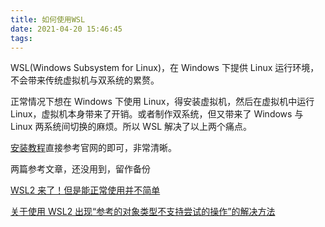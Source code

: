 ```yaml
---
title: 如何使用WSL
date: 2021-04-20 15:46:45
tags:
---
```


WSL(Windows Subsystem for Linux)，在 Windows 下提供 Linux 运行环境，不会带来传统虚拟机与双系统的累赘。

正常情况下想在 Windows 下使用 Linux，得安装虚拟机，然后在虚拟机中运行 Linux，虚拟机本身带来了开销。或者制作双系统，但又带来了 Windows 与 Linux 两系统间切换的麻烦。所以 WSL 解决了以上两个痛点。

[安装教程](https://docs.microsoft.com/zh-cn/windows/wsl/install-win10)直接参考官网的即可，非常清晰。

两篇参考文章，还没用到，留作备份

[WSL2 来了！但是能正常使用并不简单](https://zhuanlan.zhihu.com/p/144583887)

[关于使用 WSL2 出现“参考的对象类型不支持尝试的操作”的解决方法](https://zhuanlan.zhihu.com/p/151392411)

